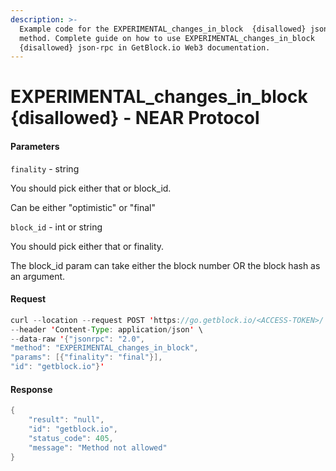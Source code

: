 ```yaml
---
description: >-
  Example code for the EXPERIMENTAL_changes_in_block  {disallowed} json-rpc
  method. Сomplete guide on how to use EXPERIMENTAL_changes_in_block 
  {disallowed} json-rpc in GetBlock.io Web3 documentation.
---
```


# EXPERIMENTAL\_changes\_in\_block {disallowed} - NEAR Protocol

#### Parameters

`finality` - string

You should pick either that or block\_id.

Can be either "optimistic" or "final"

`block_id` - int or string

You should pick either that or finality.

The block\_id param can take either the block number OR the block hash as an argument.

#### Request

```java
curl --location --request POST 'https://go.getblock.io/<ACCESS-TOKEN>/' \
--header 'Content-Type: application/json' \ 
--data-raw '{"jsonrpc": "2.0",
"method": "EXPERIMENTAL_changes_in_block",
"params": [{"finality": "final"}],
"id": "getblock.io"}'
```

#### Response

```java
{
    "result": "null",
    "id": "getblock.io",
    "status_code": 405,
    "message": "Method not allowed"
}
```
